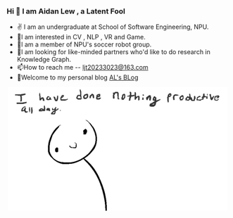 ### Hi 👋 I am Aidan Lew ,  a Latent Fool

- ✌ I am an undergraduate at School of Software Engineering, NPU.
- 👀I am interested in CV , NLP , VR and Game.
- 🌱I am a member of NPU's soccer robot group.
- 💞️I am looking for like-minded partners who'd like to do research in Knowledge Graph. 
- 📫How to reach me -- ljt20233023@163.com
- 🌝Welcome to my personal blog [AL's BLog](http://120.46.176.74:8080/)
<div  align="center">
<img src="https://github.com/AL-377/AL-377/blob/main/me.gif">  
</div>

